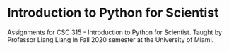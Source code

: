 # Introduction to Python for Scientist

Assignments for CSC 315 - Introduction to Python for Scientist. Taught by Professor Liang Liang in Fall 2020 semester at the University of Miami.

